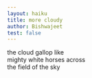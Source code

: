 ```yaml
---
layout: haiku
title: more cloudy
author: Bishwajeet
test: false
---
```


the cloud gallop like<br>
mighty white horses across<br>
the field of the sky <br>
